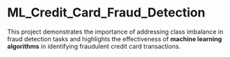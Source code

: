 # ML_Credit_Card_Fraud_Detection
This project demonstrates the importance of addressing class imbalance in fraud detection tasks and highlights the effectiveness of **machine learning algorithms** 
in identifying fraudulent credit card transactions. 

